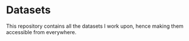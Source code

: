 # Datasets
This repository contains all the datasets I work upon, hence making them accessible from everywhere.
